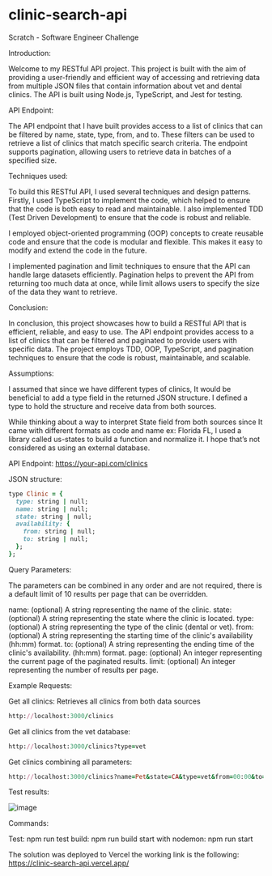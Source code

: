 # clinic-search-api
Scratch  - Software Engineer Challenge

Introduction:

Welcome to my RESTful API project. This project is built with the aim of providing a user-friendly and efficient way of accessing and retrieving data from multiple JSON files that contain information about vet and dental clinics. The API is built using Node.js, TypeScript, and Jest for testing.

API Endpoint:

The API endpoint that I have built provides access to a list of clinics that can be filtered by name, state, type, from, and to. These filters can be used to retrieve a list of clinics that match specific search criteria. The endpoint supports pagination, allowing users to retrieve data in batches of a specified size.

Techniques used:

To build this RESTful API, I used several techniques and design patterns. Firstly, I used TypeScript to implement the code, which helped to ensure that the code is both easy to read and maintainable. I also implemented TDD (Test Driven Development) to ensure that the code is robust and reliable.

I employed object-oriented programming (OOP) concepts to create reusable code and ensure that the code is modular and flexible. This makes it easy to modify and extend the code in the future.

I implemented pagination and limit techniques to ensure that the API can handle large datasets efficiently. Pagination helps to prevent the API from returning too much data at once, while limit allows users to specify the size of the data they want to retrieve.

Conclusion:

In conclusion, this project showcases how to build a RESTful API that is efficient, reliable, and easy to use. The API endpoint provides access to a list of clinics that can be filtered and paginated to provide users with specific data. The project employs TDD, OOP, TypeScript, and pagination techniques to ensure that the code is robust, maintainable, and scalable.

Assumptions:

I assumed that since we have different types of clinics, It would be beneficial to add a type field in the returned JSON structure. I defined a type to hold the structure and receive data from both sources.

While thinking about a way to interpret State field from both sources since It came with different formats as code and name ex: Florida FL, I used a library called us-states to build a function and normalize it. I hope that’s not considered as using an external database.

API Endpoint:
https://your-api.com/clinics

JSON structure:
```ruby
type Clinic = {
  type: string | null;
  name: string | null;
  state: string | null;
  availability: {
    from: string | null;
    to: string | null;
  };
};
```

Query Parameters:

The parameters can be combined in any order and are not required, there is a default limit of 10 results per page that can be overridden.

name: (optional) A string representing the name of the clinic.
state: (optional) A string representing the state where the clinic is located.
type: (optional) A string representing the type of the clinic (dental or vet).
from: (optional) A string representing the starting time of the clinic's availability (hh:mm) format.
to: (optional) A string representing the ending time of the clinic's availability. (hh:mm) format.
page: (optional) An integer representing the current page of the paginated results.
limit: (optional) An integer representing the number of results per page.

Example Requests:

Get all clinics:
Retrieves all clinics from both data sources
```ruby
http://localhost:3000/clinics
```


Get all clinics from the vet database:
```ruby
http://localhost:3000/clinics?type=vet
```
Get clinics combining all parameters:
```ruby
http://localhost:3000/clinics?name=Pet&state=CA&type=vet&from=00:00&to=24:00&limit=10&page=1
```

Test results:

![image](https://user-images.githubusercontent.com/17888029/233867524-c969ec15-4790-4a79-a900-0a95b96f71b9.png)

Commands:

Test: npm run test
build: npm run build
start with nodemon: npm run start

The solution was deployed to Vercel the working link is the following:
https://clinic-search-api.vercel.app/



